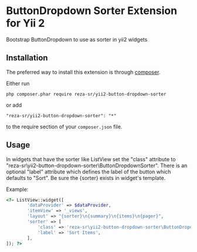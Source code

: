 # ButtonDropdown Sorter Extension for Yii 2
Bootstrap ButtonDropdown to use as sorter in yii2 widgets

Installation
------------

The preferred way to install this extension is through [composer](http://getcomposer.org/download/).

Either run

```
php composer.phar require reza-sr/yii2-button-dropdown-sorter
```

or add

```
"reza-sr/yii2-button-dropdown-sorter": "*"
```

to the require section of your `composer.json` file.

Usage
----

In widgets that have the sorter like ListView set the "class" attribute to "reza-sr\yii2-button-dropdown-sorter\ButtonDropdownSorter".
There is an optional "label" attribute which defines the label of the button which defaults to "Sort".
Be sure the {sorter} exists in widget's template.


Example:

```php
<?= ListView::widget([
		'dataProvider' => $dataProvider,
		'itemView' => '_views',
		'layout' => "{sorter}\n{summary}\n{items}\n{pager}",
		'sorter' => [
			'class' => 'reza-sr\yii2-button-dropdown-sorter\ButtonDropdownSorter',
			'label' => 'Sort Items',
		],
]); ?>
```

